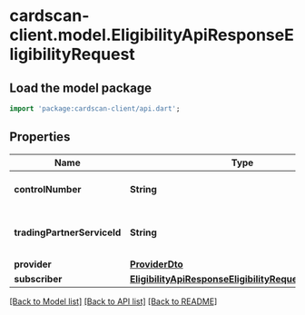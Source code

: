 # cardscan-client.model.EligibilityApiResponseEligibilityRequest

## Load the model package
```dart
import 'package:cardscan-client/api.dart';
```

## Properties
Name | Type | Description | Notes
------------ | ------------- | ------------- | -------------
**controlNumber** | **String** | The control number of the claim. | [optional] 
**tradingPartnerServiceId** | **String** | The ID of the trading partner service. | [optional] 
**provider** | [**ProviderDto**](ProviderDto.md) |  | [optional] 
**subscriber** | [**EligibilityApiResponseEligibilityRequestSubscriber**](EligibilityApiResponseEligibilityRequestSubscriber.md) |  | [optional] 

[[Back to Model list]](../README.md#documentation-for-models) [[Back to API list]](../README.md#documentation-for-api-endpoints) [[Back to README]](../README.md)


